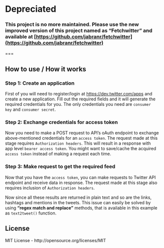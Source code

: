 
# Depreciated

### This project is no more maintained. Please use the new improved version of this project named as “Fetchwitter” and available at [https://github.com/jabranr/fetchwitter](https://github.com/jabranr/fetchwitter)

===

<h2>How to use / How it works</h2>

<h3>Step 1: Create an application</h3>
<p>First of you will need to register/login at <a href="https://dev.twitter.com/apps" target="_blank">https://dev.twitter.com/apps</a> and create a new application. Fill out the required fields and it will generate the required credentials for you. The only credentials you need are <code>consumer key</code> and <code>consumer secret</code>.</p>

<h3>Step 2: Exchange credentials for access token</h3>
<p>Now you need to make a POST request to API’s oAuth endpoint to exchange above-mentioned credentials for an <code>access token</code>. The request made at this stage requires <code>Authorization headers</code>. This will result in a response with app level <code>bearer access token</code>. You might want to save/cache the acquired <code>access token</code> instead of making a request each time.</p>

<h3>Step 3: Make request to get the required feed</h3>
<p>Now that you have the <code>access token</code>, you can make requests to Twitter API endpoint and receive data in response. The request made at this stage also requires inclusion of <code>Authorization headers</code>.</p>

<p>Now since all these results are returned in plain text and so are the links, hashtags and mentions in the tweets. This issue can easily be solved by using <strong>“regex match and replace”</strong> methods, that is available in this example as <code>text2tweet()</code> function.</p>

<h2>License</h2>

<p>MIT License - http://opensource.org/licenses/MIT</p>
